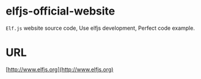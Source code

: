 # elfjs-official-website

 `Elf.js` website source code, Use elfjs development, Perfect code example.

# URL

[http://www.elfjs.org](http://www.elfjs.org)